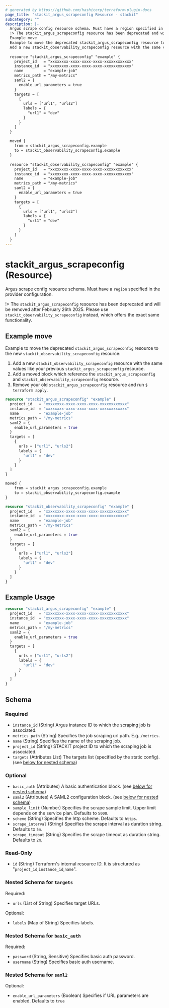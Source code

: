 ```yaml
---
# generated by https://github.com/hashicorp/terraform-plugin-docs
page_title: "stackit_argus_scrapeconfig Resource - stackit"
subcategory: ""
description: |-
  Argus scrape config resource schema. Must have a region specified in the provider configuration.
  !> The stackit_argus_scrapeconfig resource has been deprecated and will be removed after February 26th 2025. Please use stackit_observability_scrapeconfig instead, which offers the exact same functionality.
  Example move
  Example to move the deprecated stackit_argus_scrapeconfig resource to the new stackit_observability_scrapeconfig resource:
  Add a new stackit_observability_scrapeconfig resource with the same values like your previous stackit_argus_scrapeconfig resource.Add a moved block which reference the stackit_argus_scrapeconfig and stackit_observability_scrapeconfig resource.Remove your old stackit_argus_scrapeconfig resource and run $ terraform apply.
  
  resource "stackit_argus_scrapeconfig" "example" {
    project_id   = "xxxxxxxx-xxxx-xxxx-xxxx-xxxxxxxxxxxx"
    instance_id  = "xxxxxxxx-xxxx-xxxx-xxxx-xxxxxxxxxxxx"
    name         = "example-job"
    metrics_path = "/my-metrics"
    saml2 = {
      enable_url_parameters = true
    }
    targets = [
      {
        urls = ["url1", "urls2"]
        labels = {
          "url1" = "dev"
        }
      }
    ]
  }
  
  moved {
  	from = stackit_argus_scrapeconfig.example
  	to = stackit_observability_scrapeconfig.example
  }
  
  resource "stackit_observability_scrapeconfig" "example" {
    project_id   = "xxxxxxxx-xxxx-xxxx-xxxx-xxxxxxxxxxxx"
    instance_id  = "xxxxxxxx-xxxx-xxxx-xxxx-xxxxxxxxxxxx"
    name         = "example-job"
    metrics_path = "/my-metrics"
    saml2 = {
      enable_url_parameters = true
    }
    targets = [
      {
        urls = ["url1", "urls2"]
        labels = {
          "url1" = "dev"
        }
      }
    ]
  }
---
```


# stackit_argus_scrapeconfig (Resource)

Argus scrape config resource schema. Must have a `region` specified in the provider configuration.

!> The `stackit_argus_scrapeconfig` resource has been deprecated and will be removed after February 26th 2025. Please use `stackit_observability_scrapeconfig` instead, which offers the exact same functionality.

## Example move
Example to move the deprecated `stackit_argus_scrapeconfig` resource to the new `stackit_observability_scrapeconfig` resource:
1. Add a new `stackit_observability_scrapeconfig` resource with the same values like your previous `stackit_argus_scrapeconfig` resource.
1. Add a moved block which reference the `stackit_argus_scrapeconfig` and `stackit_observability_scrapeconfig` resource.
1. Remove your old `stackit_argus_scrapeconfig` resource and run `$ terraform apply`.
```terraform
resource "stackit_argus_scrapeconfig" "example" {
  project_id   = "xxxxxxxx-xxxx-xxxx-xxxx-xxxxxxxxxxxx"
  instance_id  = "xxxxxxxx-xxxx-xxxx-xxxx-xxxxxxxxxxxx"
  name         = "example-job"
  metrics_path = "/my-metrics"
  saml2 = {
    enable_url_parameters = true
  }
  targets = [
    {
      urls = ["url1", "urls2"]
      labels = {
        "url1" = "dev"
      }
    }
  ]
}

moved {
	from = stackit_argus_scrapeconfig.example
	to = stackit_observability_scrapeconfig.example
}

resource "stackit_observability_scrapeconfig" "example" {
  project_id   = "xxxxxxxx-xxxx-xxxx-xxxx-xxxxxxxxxxxx"
  instance_id  = "xxxxxxxx-xxxx-xxxx-xxxx-xxxxxxxxxxxx"
  name         = "example-job"
  metrics_path = "/my-metrics"
  saml2 = {
    enable_url_parameters = true
  }
  targets = [
    {
      urls = ["url1", "urls2"]
      labels = {
        "url1" = "dev"
      }
    }
  ]
}
```

## Example Usage

```terraform
resource "stackit_argus_scrapeconfig" "example" {
  project_id   = "xxxxxxxx-xxxx-xxxx-xxxx-xxxxxxxxxxxx"
  instance_id  = "xxxxxxxx-xxxx-xxxx-xxxx-xxxxxxxxxxxx"
  name         = "example-job"
  metrics_path = "/my-metrics"
  saml2 = {
    enable_url_parameters = true
  }
  targets = [
    {
      urls = ["url1", "urls2"]
      labels = {
        "url1" = "dev"
      }
    }
  ]
}
```

<!-- schema generated by tfplugindocs -->
## Schema

### Required

- `instance_id` (String) Argus instance ID to which the scraping job is associated.
- `metrics_path` (String) Specifies the job scraping url path. E.g. `/metrics`.
- `name` (String) Specifies the name of the scraping job.
- `project_id` (String) STACKIT project ID to which the scraping job is associated.
- `targets` (Attributes List) The targets list (specified by the static config). (see [below for nested schema](#nestedatt--targets))

### Optional

- `basic_auth` (Attributes) A basic authentication block. (see [below for nested schema](#nestedatt--basic_auth))
- `saml2` (Attributes) A SAML2 configuration block. (see [below for nested schema](#nestedatt--saml2))
- `sample_limit` (Number) Specifies the scrape sample limit. Upper limit depends on the service plan. Defaults to `5000`.
- `scheme` (String) Specifies the http scheme. Defaults to `https`.
- `scrape_interval` (String) Specifies the scrape interval as duration string. Defaults to `5m`.
- `scrape_timeout` (String) Specifies the scrape timeout as duration string. Defaults to `2m`.

### Read-Only

- `id` (String) Terraform's internal resource ID. It is structured as "`project_id`,`instance_id`,`name`".

<a id="nestedatt--targets"></a>
### Nested Schema for `targets`

Required:

- `urls` (List of String) Specifies target URLs.

Optional:

- `labels` (Map of String) Specifies labels.


<a id="nestedatt--basic_auth"></a>
### Nested Schema for `basic_auth`

Required:

- `password` (String, Sensitive) Specifies basic auth password.
- `username` (String) Specifies basic auth username.


<a id="nestedatt--saml2"></a>
### Nested Schema for `saml2`

Optional:

- `enable_url_parameters` (Boolean) Specifies if URL parameters are enabled. Defaults to `true`
